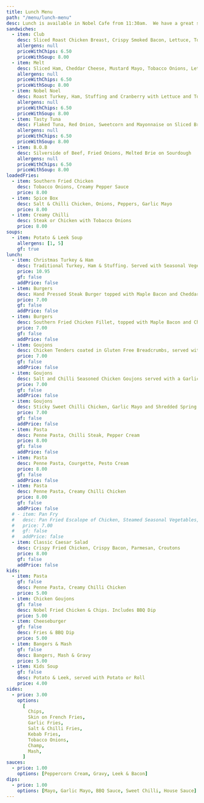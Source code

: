 ```yaml
---
title: Lunch Menu
path: "/menu/lunch-menu"
desc: Lunch is available in Nobel Cafe from 11:30am.  We have a great selection of sandwiches, hot plates, & some nice treats for all ages.
sandwiches:
  - item: Club
    desc: Sliced Roast Chicken Breast, Crispy Smoked Bacon, Lettuce, Tomato and Mayonnaise on Sliced White Bread
    allergens: null
    priceWithChips: 6.50
    priceWithSoup: 8.00
  - item: Melt
    desc: Sliced Ham, Cheddar Cheese, Mustard Mayo, Tobacco Onions, Lettuce and Tomato on Sliced White Bread
    allergens: null
    priceWithChips: 6.50
    priceWithSoup: 8.00
  - item: Nobel Noel
    desc: Roast Turkey, Ham, Stuffing and Cranberry with Lettuce and Tomato on Sliced Brown Bread
    allergens: null
    priceWithChips: 6.50
    priceWithSoup: 8.00
  - item: Tasty Tuna
    desc: Flaked Tuna, Red Onion, Sweetcorn and Mayonnaise on Sliced Brown Bread
    allergens: null
    priceWithChips: 6.50
    priceWithSoup: 8.00
  - item: B.O.B
    desc: Silverside of Beef, Fried Onions, Melted Brie on Sourdough
    allergens: null
    priceWithChips: 6.50
    priceWithSoup: 8.00
loadedFries:
  - item: Southern Fried Chicken
    desc: Tobacco Onions, Creamy Pepper Sauce
    price: 8.00
  - item: Spice Box
    desc: Salt & Chilli Chicken, Onions, Peppers, Garlic Mayo
    price: 8.00
  - item: Creamy Chilli
    desc: Steak or Chicken with Tobacco Onions
    price: 8.00
soups:
  - item: Potato & Leek Soup
    allergens: [1, 5]
    gf: true
lunch:
  - item: Christmas Turkey & Ham
    desc: Traditional Turkey, Ham & Stuffing. Served with Seasonal Vegetables, Roast & Mashed Potatoes, Gravy, Cranberry Sauce & Chipolatas.
    price: 10.95
    gf: false
    addPrice: false
  - item: Burgers
    desc: Hand Pressed Steak Burger topped with Maple Bacon and Cheddar Cheese, served in a Toasted Bun with Gem Lettuce, Beef Tomato and Red Onion Rings. Secret Sauce on the side.
    price: 7.00
    gf: false
    addPrice: false
  - item: Burgers
    desc: Southern Fried Chicken Fillet, topped with Maple Bacon and Cheddar Cheese, served in a Toasted Bun with Gem Lettuce, Beef Tomato and Red Onion Rings. BBQ Sauce on the side.
    price: 7.00
    gf: false
    addPrice: false
  - item: Goujons
    desc: Chicken Tenders coated in Gluten Free Breadcrumbs, served with a Sauce or Dip of your choice.
    price: 7.00
    gf: false
    addPrice: false
  - item: Goujons
    desc: Salt and Chilli Seasoned Chicken Goujons served with a Garlic Mayo Dip
    price: 7.00
    gf: false
    addPrice: false
  - item: Goujons
    desc: Sticky Sweet Chilli Chicken, Garlic Mayo and Shredded Spring Onion
    price: 7.00
    gf: false
    addPrice: false
  - item: Pasta
    desc: Penne Pasta, Chilli Steak, Pepper Cream
    price: 8.00
    gf: false
    addPrice: false
  - item: Pasta
    desc: Penne Pasta, Courgette, Pesto Cream
    price: 8.00
    gf: false
    addPrice: false
  - item: Pasta
    desc: Penne Pasta, Creamy Chilli Chicken
    price: 8.00
    gf: false
    addPrice: false
  # - item: Pan Fry
  #   desc: Pan Fried Escalope of Chicken, Steamed Seasonal Vegetables, Tobacco Onions and Sauce of your choice.
  #   price: 7.00
  #   gf: false
  #   addPrice: false
  - item: Classic Caesar Salad
    desc: Crispy Fried Chicken, Crispy Bacon, Parmesan, Croutons
    price: 8.00
    gf: false
    addPrice: false
kids:
  - item: Pasta
    gf: false
    desc: Penne Pasta, Creamy Chilli Chicken
    price: 5.00
  - item: Chicken Goujons
    gf: false
    desc: Nobel Fried Chicken & Chips. Includes BBQ Dip
    price: 5.00
  - item: Cheeseburger
    gf: false
    desc: Fries & BBQ Dip
    price: 5.00
  - item: Bangers & Mash
    gf: false
    desc: Bangers, Mash & Gravy
    price: 5.00
  - item: Kids Soup
    gf: false
    desc: Potato & Leek, served with Potato or Roll
    price: 4.00
sides:
  - price: 3.00
    options:
      [
        Chips,
        Skin on French Fries,
        Garlic Fries,
        Salt & Chilli Fries,
        Kebab Fries,
        Tobacco Onions,
        Champ,
        Mash,
      ]
sauces:
  - price: 1.00
    options: [Peppercorn Cream, Gravy, Leek & Bacon]
dips:
  - price: 1.00
    options: [Mayo, Garlic Mayo, BBQ Sauce, Sweet Chilli, House Sauce]
---
```

